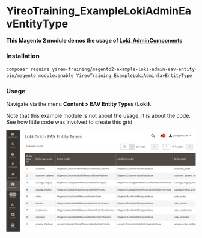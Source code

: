 # YireoTraining_ExampleLokiAdminEavEntityType

**This Magento 2 module demos the usage of [Loki_AdminComponents](https://github.com/yireo/Loki_AdminComponents)**

### Installation
```bash
composer require yireo-training/magento2-example-loki-admin-eav-entity-type@dev
bin/magento module:enable YireoTraining_ExampleLokiAdminEavEntityType
```

### Usage
Navigate via the menu **Content > EAV Entity Types (Loki)**.

Note that this example module is not about the usage, it is about the code. See how little code was involved to create this grid.

![Screenshot of grid in action](loki-admin-grid-eav-entity-types.png)
